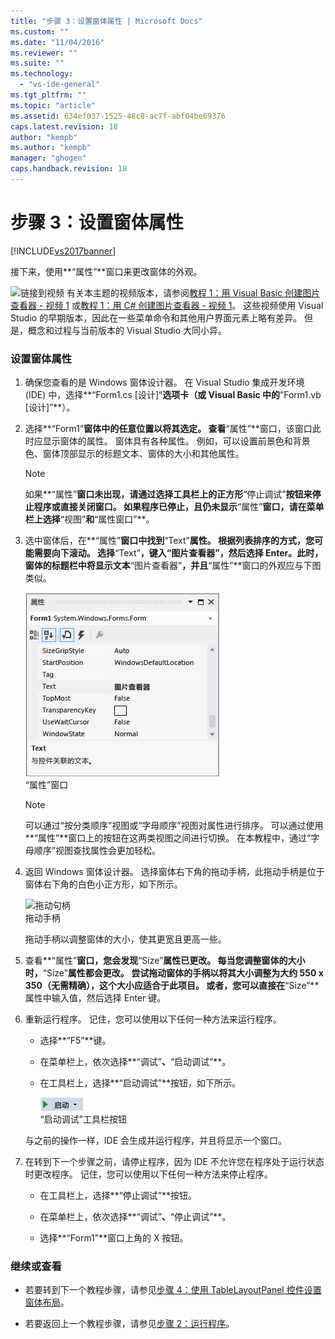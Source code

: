 ```yaml
---
title: "步骤 3：设置窗体属性 | Microsoft Docs"
ms.custom: ""
ms.date: "11/04/2016"
ms.reviewer: ""
ms.suite: ""
ms.technology: 
  - "vs-ide-general"
ms.tgt_pltfrm: ""
ms.topic: "article"
ms.assetid: 634ef037-1525-48c8-ac7f-abf04be69376
caps.latest.revision: 18
author: "kempb"
ms.author: "kempb"
manager: "ghogen"
caps.handback.revision: 18
---
```

# 步骤 3：设置窗体属性
[!INCLUDE[vs2017banner](../code-quality/includes/vs2017banner.md)]

接下来，使用**“属性”**窗口来更改窗体的外观。  
  
 ![链接到视频](~/data-tools/media/playvideo.gif "PlayVideo") 有关本主题的视频版本，请参阅[教程 1：用 Visual Basic 创建图片查看器 \- 视频 1](http://go.microsoft.com/fwlink/?LinkId=205209) 或[教程 1：用 C\# 创建图片查看器 \- 视频 1](http://go.microsoft.com/fwlink/?LinkId=205199)。  这些视频使用 Visual Studio 的早期版本，因此在一些菜单命令和其他用户界面元素上略有差异。  但是，概念和过程与当前版本的 Visual Studio 大同小异。  
  
### 设置窗体属性  
  
1.  确保您查看的是 Windows 窗体设计器。  在 Visual Studio 集成开发环境 \(IDE\) 中，选择**“Form1.cs \[设计\]”**选项卡（或 Visual Basic 中的**“Form1.vb \[设计\]”**）。  
  
2.  选择**“Form1”**窗体中的任意位置以将其选定。  查看**“属性”**窗口，该窗口此时应显示窗体的属性。  窗体具有各种属性。  例如，可以设置前景色和背景色、窗体顶部显示的标题文本、窗体的大小和其他属性。  
  
    > [!NOTE]
    >  如果**“属性”**窗口未出现，请通过选择工具栏上的正方形**“停止调试”**按钮来停止程序或直接关闭窗口。  如果程序已停止，且仍未显示**“属性”**窗口，请在菜单栏上选择**“视图”**和**“属性窗口”**。  
  
3.  选中窗体后，在**“属性”**窗口中找到**“Text”**属性。  根据列表排序的方式，您可能需要向下滚动。  选择**“Text”**，键入“图片查看器”，然后选择 Enter。此时，窗体的标题栏中将显示文本**“图片查看器”**，并且**“属性”**窗口的外观应与下图类似。  
  
     ![“属性”窗口](../ide/media/express_edittextproperty.png "Express\_EditTextProperty")  
“属性”窗口  
  
    > [!NOTE]
    >  可以通过“按分类顺序”视图或“字母顺序”视图对属性进行排序。  可以通过使用**“属性”**窗口上的按钮在这两类视图之间进行切换。  在本教程中，通过“字母顺序”视图查找属性会更加轻松。  
  
4.  返回 Windows 窗体设计器。  选择窗体右下角的拖动手柄，此拖动手柄是位于窗体右下角的白色小正方形，如下所示。  
  
     ![拖动句柄](~/ide/media/express_bottomrt_drag.png "Express\_BottomRT\_Drag")  
拖动手柄  
  
     拖动手柄以调整窗体的大小，使其更宽且更高一些。  
  
5.  查看**“属性”**窗口，您会发现**“Size”**属性已更改。  每当您调整窗体的大小时，**“Size”**属性都会更改。  尝试拖动窗体的手柄以将其大小调整为大约 550 x 350（无需精确），这个大小应适合于此项目。  或者，您可以直接在**“Size”**属性中输入值，然后选择 Enter 键。  
  
6.  重新运行程序。  记住，您可以使用以下任何一种方法来运行程序。  
  
    -   选择**“F5”**键。  
  
    -   在菜单栏上，依次选择**“调试”**、**“启动调试”**。  
  
    -   在工具栏上，选择**“启动调试”**按钮，如下所示。  
  
         ![“开始调试”工具栏按钮](../ide/media/express_icondebug.png "Express\_IconDebug")  
“启动调试”工具栏按钮  
  
     与之前的操作一样，IDE 会生成并运行程序，并且将显示一个窗口。  
  
7.  在转到下一个步骤之前，请停止程序，因为 IDE 不允许您在程序处于运行状态时更改程序。  记住，您可以使用以下任何一种方法来停止程序。  
  
    -   在工具栏上，选择**“停止调试”**按钮。  
  
    -   在菜单栏上，依次选择**“调试”**、**“停止调试”**。  
  
    -   选择**“Form1”**窗口上角的 X 按钮。  
  
### 继续或查看  
  
-   若要转到下一个教程步骤，请参见[步骤 4：使用 TableLayoutPanel 控件设置窗体布局](../ide/step-4-lay-out-your-form-with-a-tablelayoutpanel-control.md)。  
  
-   若要返回上一个教程步骤，请参见[步骤 2：运行程序](../ide/step-2-run-your-program.md)。